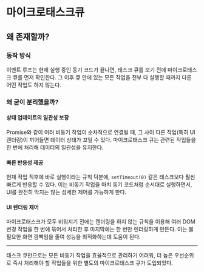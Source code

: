 # 마이크로태스크큐

## 왜 존재할까?

### 동작 방식

이벤트 루프는 현재 실행 중인 동기 코드가 끝나면, 태스크 큐를 보기 전에 마이크로태스크 큐를 먼저 확인한다. 그 이후 큐 안에 있는 모든 작업을 전부 다 실행할 때까지 다른 어떤 작업도 하지 않는다.

### 왜 굳이 분리했을까?

#### 상태 업데이트의 일관성 보장
Promise와 같이 여러 비동기 작업이 순차적으로 연결될 때, 그 사이 다른 작업(특히 UI 렌더링)이 끼어들면 데이터 상태가 꼬일 수 있다. 마이크로태스크 큐는 관련된 작업들을 한 번에 처리해 데이터의 일관성을 유지한다.

#### 빠른 반응성 제공
현재 작업 직후에 바로 실행이라는 규칙 덕분에, `setTimeout(0)` 같은 태스크보다 훨씬 빠르게 반응할 수 있다. 이는 비동기 작업을 마치 동기 코드처럼 순서대로 실행하면서, UI를 완전히 막지는 않는 섬세한 제어를 가능하게 한다.

#### UI 렌더링 제어
마이크로태스크가 모두 비워지기 전에는 렌더링을 하지 않는 규칙을 이용해 여러 DOM 변경 작업을 한 번에 묶어서 처리한 후 마지막에는 한 번만 렌더링하게 만든다. 이는 불필요한 화면 깜빡임을 줄여 성능을 최적화하는데 도움이 된다.

---

태스크 큐만으로는 모든 비동기 작업을 효율적으로 관리하기 어려워, 더 높은 우선순위로 즉시 처리해야 할 작업들을 위한 별도의 마이크로태스크 큐가 도입되었다.